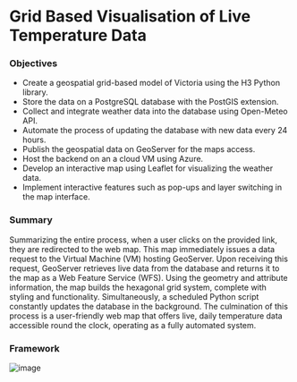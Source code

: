 # Grid Based Visualisation of Live Temperature Data

### Objectives
- Create a geospatial grid-based model of Victoria using the H3 Python library.
- Store the data on a PostgreSQL database with the PostGIS extension.
- Collect and integrate weather data into the database using Open-Meteo API.
- Automate the process of updating the database with new data every 24 hours.
- Publish the geospatial data on GeoServer for the maps access.
- Host the backend on an a cloud VM using Azure.
- Develop an interactive map using Leaflet for visualizing the weather data.
- Implement interactive features such as pop-ups and layer switching in the map interface.

### Summary
Summarizing the entire process, when a user clicks on the provided link, they are redirected to the web map. This map immediately
issues a data request to the Virtual Machine (VM) hosting GeoServer. Upon receiving this request, GeoServer retrieves live data
from the database and returns it to the map as a Web Feature Service (WFS). Using the geometry and attribute information, the
map builds the hexagonal grid system, complete with styling and functionality. Simultaneously, a scheduled Python script constantly
updates the database in the background. The culmination of this process is a user-friendly web map that offers live, daily
temperature data accessible round the clock, operating as a fully automated system.

### Framework
![image](https://github.com/chrisxj33/TemperatureGrid-Victoria/assets/53899548/d5916f06-3537-44a1-b3eb-2c0e22060db0)
